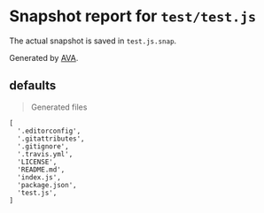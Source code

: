 # Snapshot report for `test/test.js`

The actual snapshot is saved in `test.js.snap`.

Generated by [AVA](https://ava.li).

## defaults

> Generated files

    [
      '.editorconfig',
      '.gitattributes',
      '.gitignore',
      '.travis.yml',
      'LICENSE',
      'README.md',
      'index.js',
      'package.json',
      'test.js',
    ]
